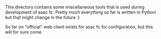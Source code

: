 This directory contains some miscellaneous tools that is used during development of asac fc. Pretty much everything so far is written in Python but that might change in the future :)

So far on "official" web client exists for asac fc for configuration, but this will for sure come.